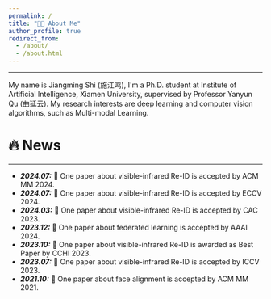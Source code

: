 ```yaml
---
permalink: /
title: "👨‍🎓 About Me"
author_profile: true
redirect_from: 
  - /about/
  - /about.html
---
```

<hr>
My name is Jiangming Shi (施江鸣), I'm a Ph.D. student at Institute of Artificial Intelligence, Xiamen University, supervised by Professor Yanyun Qu (曲延云). My research interests are deep learning and computer vision algorithms, such as Multi-modal Learning.
<!-- My research interest includes neural machine translation and computer vision. I have published more than 100 papers at the top international AI conferences with total <a href='https://scholar.google.com/citations?user=DhtAFkwAAAAJ'>google scholar citations <strong><span id='total_cit'>260000+</span></strong></a> (You can also use google scholar badge <a href='https://scholar.google.com/citations?user=DhtAFkwAAAAJ'><img src="https://img.shields.io/endpoint?url={{ url | url_encode }}&logo=Google%20Scholar&labelColor=f6f6f6&color=9cf&style=flat&label=citations"></a>). -->


🔥 News
======
<hr>
<ul>
     <li>
    <strong><i>2024.07:</i></strong> 🎉 One paper about visible-infrared Re-ID is accepted by ACM MM 2024.
  </li>
   <li>
    <strong><i>2024.07:</i></strong> 🎉 One paper about visible-infrared Re-ID is accepted by ECCV 2024.
  </li>
   <li>
    <strong><i>2024.03:</i></strong> 🎉 One paper about visible-infrared Re-ID is accepted by CAC 2023.
  </li>
  <li>
    <strong><i>2023.12:</i></strong> 🎉 One paper about federated learning is accepted by AAAI 2024.
  </li>
  <li>
    <strong><i>2023.10:</i></strong> 🎉 One paper about visible-infrared Re-ID is awarded as Best Paper by CCHI 2023.
  </li>
  <li>
    <strong><i>2023.07:</i></strong> 🎉 One paper about visible-infrared Re-ID is accepted by ICCV 2023.
  </li>
  <li>
    <strong><i>2021.10:</i></strong> 🎉 One paper about face alignment is accepted by ACM MM 2021.
  </li>
</ul>
